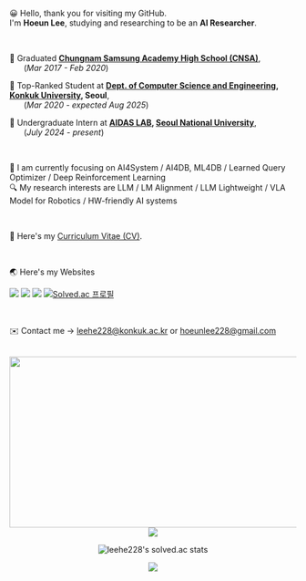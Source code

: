 😀 Hello, thank you for visiting my GitHub. <br>
I'm **Hoeun Lee**, studying and researching to be an **AI Researcher**.

<br>

🏫 Graduated **[Chungnam Samsung Academy High School (CNSA)](https://www.cnsa.hs.kr)**, <br> 
&emsp;&ensp;&nbsp;(*Mar 2017 - Feb 2020*) <br>

🏢 Top-Ranked Student at **[Dept. of Computer Science and Engineering](https://cse.konkuk.ac.kr/cse/index.do), [Konkuk University](https://www.konkuk.ac.kr/konkuk/index.do), Seoul**, <br>
&emsp;&ensp;&nbsp;(*Mar 2020 - expected Aug 2025*) <br>

🔬 Undergraduate Intern at **[AIDAS LAB](https://aidas.snu.ac.kr), [Seoul National University](https://www.snu.ac.kr/index.html)**, <br>
&emsp;&ensp;&nbsp;(*July 2024 - present*) <br>

<br>

🎯 I am currently focusing on AI4System / AI4DB, ML4DB / Learned Query Optimizer / Deep Reinforcement Learning <br>
🔍 My research interests are LLM / LM Alignment / LLM Lightweight / VLA Model for Robotics / HW-friendly AI systems 

<br>

📄 Here's my [Curriculum Vitae (CV)](https://github.com/leehe228/leehe228/blob/main/CV_HoeunLee.pdf). <br>

<br>

🌏 Here's my Websites 
<br>

<a href="https://www.linkedin.com/in/leehe228/" target="_blank"><img src="https://img.shields.io/badge/HoeunLee-0A66C2?style=flat-square&logo=Linkedin&logoColor=white"/></a> <a href="https://scholar.google.com/citations?user=8ILu7yEAAAAJ&hl=ko&authuser=1" target="_blank"><img src="https://img.shields.io/badge/Google_Scholar-4285F4?style=flat-square&logo=Google&logoColor=white"/></a> <a href="https://deepdeepit.tistory.com" target="_blank"><img src="https://img.shields.io/badge/Tistory_Blog-000000?style=flat-square&logo=Tistory&logoColor=white"/></a> [![Solved.ac 프로필](http://mazassumnida.wtf/api/mini/generate_badge?boj=leehe228)](https://solved.ac/leehe228)

<br>

✉️ Contact me → leehe228@konkuk.ac.kr or hoeunlee228@gmail.com
<br>
<br>

<div align="center">
  
<a href="https://github.com/devxb/gitanimals">
<img
  src="https://render.gitanimals.org/farms/leehe228"
  width="600"
  height="300"
/>
</a>

<picture>
  <source
    srcset="https://github-readme-stats.vercel.app/api?username=leehe228&show_icons=true&theme=dark&locale=en"
    media="(prefers-color-scheme: dark)"
  />
  <source
    srcset="https://github-readme-stats.vercel.app/api?username=leehe228&show_icons=true&locale=en"
    media="(prefers-color-scheme: light), (prefers-color-scheme: no-preference)"
  />
  <img src="https://github-readme-stats.vercel.app/api?username=leehe228&show_icons=true&locale=en" />
</picture>

![leehe228's solved.ac stats](https://github-readme-solvedac.hyp3rflow.vercel.app/api/?handle=leehe228)

<div>
<a href="https://hits.seeyoufarm.com">
<img src="https://hits.seeyoufarm.com/api/count/incr/badge.svg?url=https%3A%2F%2Fgithub.com%2Fleehe228%2Fhitcounter&count_bg=%2379C83D&title_bg=%23555555&icon=&icon_color=%23E7E7E7&title=hits&edge_flat=false"/></a>
</div>
<br>

</div>
